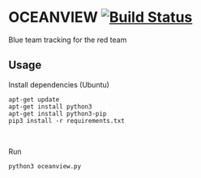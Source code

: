 # OCEANVIEW [![Build Status](https://travis-ci.com/Milkshak3s/OCEANVIEW.svg?token=Tt3EuJVvxh3fYVx2TJis&branch=develop)](https://travis-ci.com/Milkshak3s/OCEANVIEW)
Blue team tracking for the red team
<br />
## Usage
 Install dependencies (Ubuntu)
```
apt-get update
apt-get install python3
apt-get install python3-pip
pip3 install -r requirements.txt
```
<br />

 Run
 ```
python3 oceanview.py
```
